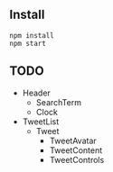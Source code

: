 ## Install
    npm install
    npm start

## TODO
 - Header
   - SearchTerm
   - Clock
 - TweetList
   - Tweet
     - TweetAvatar
     - TweetContent
     - TweetControls

